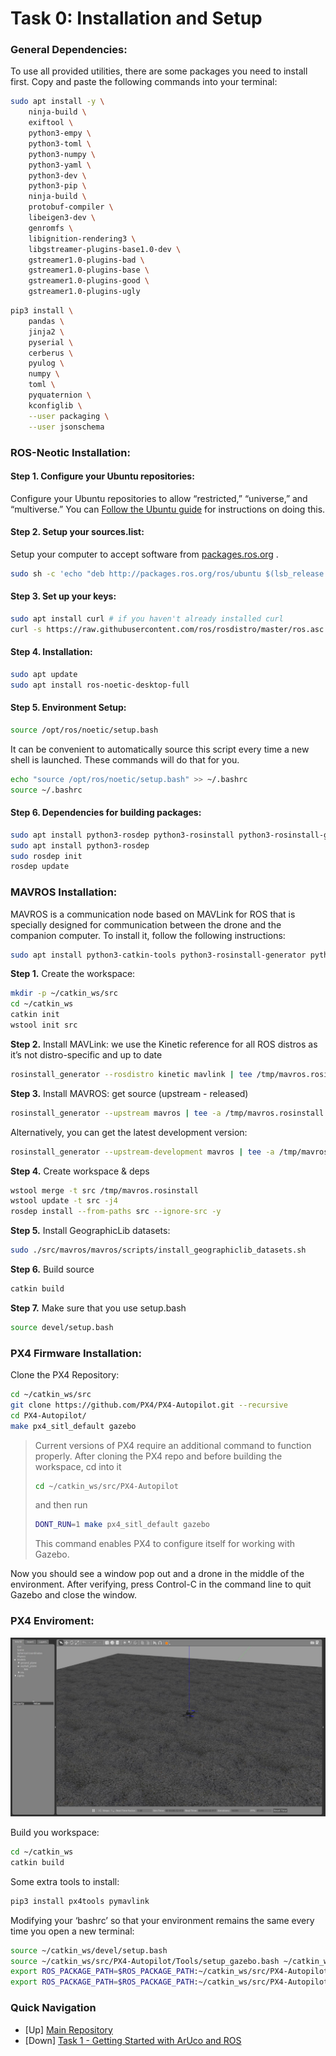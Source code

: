 # Task 0: Installation and Setup


### General Dependencies:
To use all provided utilities, there are some packages you need to install first. Copy and paste the following commands into your terminal:

```bash
sudo apt install -y \
	ninja-build \
	exiftool \
	python3-empy \
	python3-toml \
	python3-numpy \
	python3-yaml \
	python3-dev \
	python3-pip \
	ninja-build \
	protobuf-compiler \
	libeigen3-dev \
	genromfs \
    libignition-rendering3 \
    libgstreamer-plugins-base1.0-dev \
    gstreamer1.0-plugins-bad \
    gstreamer1.0-plugins-base \
    gstreamer1.0-plugins-good \
    gstreamer1.0-plugins-ugly
```

```bash
pip3 install \
	pandas \
	jinja2 \
	pyserial \
	cerberus \
	pyulog \
	numpy \
	toml \
	pyquaternion \
    kconfiglib \
    --user packaging \
    --user jsonschema
```
### ROS-Neotic Installation:
#### Step 1. Configure your Ubuntu repositories:
Configure your Ubuntu repositories to allow “restricted,” “universe,” and “multiverse.”
You can [Follow the Ubuntu guide](https://help.ubuntu.com/community/Repositories/Ubuntu) for instructions on doing this.
#### Step 2. Setup your sources.list:
Setup your computer to accept software from [packages.ros.org](http://packages.ros.org/) .
```bash
sudo sh -c 'echo "deb http://packages.ros.org/ros/ubuntu $(lsb_release -sc) main" > /etc/apt/sources.list.d/ros-latest.list'
```
#### Step 3. Set up your keys:
```bash
sudo apt install curl # if you haven't already installed curl
curl -s https://raw.githubusercontent.com/ros/rosdistro/master/ros.asc | sudo apt-key add -
```
#### Step 4. Installation:
```bash
sudo apt update
sudo apt install ros-noetic-desktop-full
```
#### Step 5. Environment Setup:
```bash
source /opt/ros/noetic/setup.bash
```
It can be convenient to automatically source this script every time a new shell is launched. These commands will do that for you.
```bash
echo "source /opt/ros/noetic/setup.bash" >> ~/.bashrc
source ~/.bashrc
```
#### Step 6. Dependencies for building packages:
```bash
sudo apt install python3-rosdep python3-rosinstall python3-rosinstall-generator python3-wstool build-essential
sudo apt install python3-rosdep
sudo rosdep init
rosdep update
```

### MAVROS Installation:
MAVROS is a communication node based on MAVLink for ROS that is specially designed for communication between the drone and the companion computer. To install it, follow the following instructions:

```bash 
sudo apt install python3-catkin-tools python3-rosinstall-generator python3-osrf-pycommon -y 
```

**Step 1.** Create the workspace:
```bash
mkdir -p ~/catkin_ws/src
cd ~/catkin_ws
catkin init
wstool init src
```

**Step 2.** Install MAVLink: we use the Kinetic reference for all ROS distros as it’s not distro-specific and up to date
```bash
rosinstall_generator --rosdistro kinetic mavlink | tee /tmp/mavros.rosinstall
```

**Step 3.** Install MAVROS: get source (upstream - released)
```bash
rosinstall_generator --upstream mavros | tee -a /tmp/mavros.rosinstall
```
Alternatively, you can get the latest development version:
```bash
rosinstall_generator --upstream-development mavros | tee -a /tmp/mavros.rosinstall
```

**Step 4.** Create workspace & deps
```bash
wstool merge -t src /tmp/mavros.rosinstall
wstool update -t src -j4
rosdep install --from-paths src --ignore-src -y
```
**Step 5.** Install GeographicLib datasets:
```bash
sudo ./src/mavros/mavros/scripts/install_geographiclib_datasets.sh
```

**Step 6.** Build source
```bash
catkin build
```

**Step 7.** Make sure that you use setup.bash
```bash
source devel/setup.bash
```

### PX4 Firmware Installation:

Clone the PX4 Repository:
```bash
cd ~/catkin_ws/src
git clone https://github.com/PX4/PX4-Autopilot.git --recursive
cd PX4-Autopilot/
make px4_sitl_default gazebo
```
>Current versions of PX4 require an additional command to function properly. After cloning the PX4 repo and before building the workspace, cd into it
>```bash
>cd ~/catkin_ws/src/PX4-Autopilot
>```
>and then run
>```bash
>DONT_RUN=1 make px4_sitl_default gazebo
>```
>This command enables PX4 to configure itself for working with Gazebo.

Now you should see a window pop out and a drone in the middle of the environment. After verifying, press Control-C in the command line to quit Gazebo and close the window.

### PX4 Enviroment:
![PX4 Environment](../pics/task_0/px4_setup.jpeg)

Build you workspace:
```bash
cd ~/catkin_ws
catkin build
```
Some extra tools to install:

```bash
pip3 install px4tools pymavlink
```

Modifying your ‘bashrc’ so that your environment remains the same every time you open a new terminal:
```bash
source ~/catkin_ws/devel/setup.bash
source ~/catkin_ws/src/PX4-Autopilot/Tools/setup_gazebo.bash ~/catkin_ws/src/PX4-Autopilot/ ~/catkin_ws/src/PX4-Autopilot/build/px4_sitl_default
export ROS_PACKAGE_PATH=$ROS_PACKAGE_PATH:~/catkin_ws/src/PX4-Autopilot
export ROS_PACKAGE_PATH=$ROS_PACKAGE_PATH:~/catkin_ws/src/PX4-Autopilot/Tools/sitl_gazebo
```

### Quick Navigation
- [Up] [Main Repository](../README.md)
- [Down] [Task 1 - Getting Started with ArUco and ROS](task_1/README.md)
